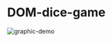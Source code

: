 # DOM-dice-game
![graphic-demo](https://user-images.githubusercontent.com/49373485/97078655-3257d380-160b-11eb-96e6-25a4cd7b717c.gif)
